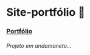 # Site-portfólio :construction:

### [Portfólio](https://jedson-henrique-portfolio.netlify.app/)

###### Projeto em andamaneto...
